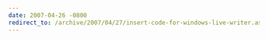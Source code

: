 ```yaml
---
date: 2007-04-26 -0800
redirect_to: /archive/2007/04/27/insert-code-for-windows-live-writer.aspx/
---
```

